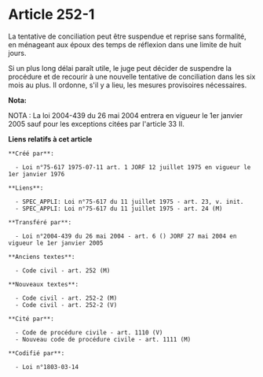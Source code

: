 # Article 252-1

La tentative de conciliation peut être suspendue et reprise sans formalité, en ménageant aux époux des temps de réflexion
dans une limite de huit jours.

Si un plus long délai paraît utile, le juge peut décider de suspendre la procédure et de recourir à une nouvelle tentative de
conciliation dans les six mois au plus. Il ordonne, s'il y a lieu, les mesures provisoires nécessaires.

**Nota:**

NOTA : La loi 2004-439 du 26 mai 2004 entrera en vigueur le 1er janvier 2005 sauf pour les exceptions citées par l'article 33
II.

**Liens relatifs à cet article**

	**Créé par**:

	  - Loi n°75-617 1975-07-11 art. 1 JORF 12 juillet 1975 en vigueur le 1er janvier 1976

	**Liens**:

	  - SPEC_APPLI: Loi n°75-617 du 11 juillet 1975 - art. 23, v. init.
	  - SPEC_APPLI: Loi n°75-617 du 11 juillet 1975 - art. 24 (M)

	**Transféré par**:

	  - Loi n°2004-439 du 26 mai 2004 - art. 6 () JORF 27 mai 2004 en vigueur le 1er janvier 2005

	**Anciens textes**:

	  - Code civil - art. 252 (M)

	**Nouveaux textes**:

	  - Code civil - art. 252-2 (M)
	  - Code civil - art. 252-2 (V)

	**Cité par**:

	  - Code de procédure civile - art. 1110 (V)
	  - Nouveau code de procédure civile - art. 1111 (M)

	**Codifié par**:

	  - Loi n°1803-03-14
